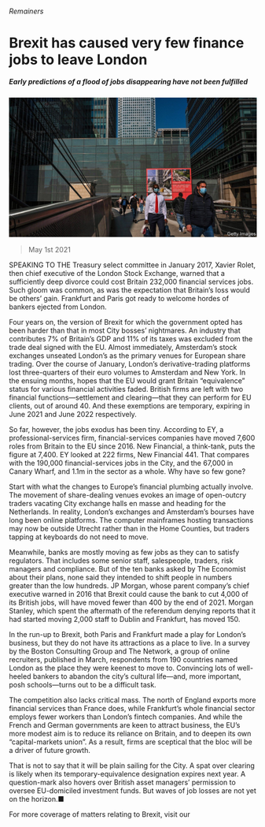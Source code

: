###### Remainers

# Brexit has caused very few finance jobs to leave London 

##### Early predictions of a flood of jobs disappearing have not been fulfilled 

![image](images/20210501_brp503.jpg) 

> May 1st 2021 

SPEAKING TO THE Treasury select committee in January 2017, Xavier Rolet, then chief executive of the London Stock Exchange, warned that a sufficiently deep divorce could cost Britain 232,000 financial services jobs. Such gloom was common, as was the expectation that Britain’s loss would be others’ gain. Frankfurt and Paris got ready to welcome hordes of bankers ejected from London.

Four years on, the version of Brexit for which the government opted has been harder than that in most City bosses’ nightmares. An industry that contributes 7% of Britain’s GDP and 11% of its taxes was excluded from the trade deal signed with the EU. Almost immediately, Amsterdam’s stock exchanges unseated London’s as the primary venues for European share trading. Over the course of January, London’s derivative-trading platforms lost three-quarters of their euro volumes to Amsterdam and New York. In the ensuing months, hopes that the EU would grant Britain “equivalence” status for various financial activities faded. British firms are left with two financial functions—settlement and clearing—that they can perform for EU clients, out of around 40. And these exemptions are temporary, expiring in June 2021 and June 2022 respectively.


So far, however, the jobs exodus has been tiny. According to EY, a professional-services firm, financial-services companies have moved 7,600 roles from Britain to the EU since 2016. New Financial, a think-tank, puts the figure at 7,400. EY looked at 222 firms, New Financial 441. That compares with the 190,000 financial-services jobs in the City, and the 67,000 in Canary Wharf, and 1.1m in the sector as a whole. Why have so few gone?

Start with what the changes to Europe’s financial plumbing actually involve. The movement of share-dealing venues evokes an image of open-outcry traders vacating City exchange halls en masse and heading for the Netherlands. In reality, London’s exchanges and Amsterdam’s bourses have long been online platforms. The computer mainframes hosting transactions may now be outside Utrecht rather than in the Home Counties, but traders tapping at keyboards do not need to move.

Meanwhile, banks are mostly moving as few jobs as they can to satisfy regulators. That includes some senior staff, salespeople, traders, risk managers and compliance. But of the ten banks asked by The Economist about their plans, none said they intended to shift people in numbers greater than the low hundreds. JP Morgan, whose parent company’s chief executive warned in 2016 that Brexit could cause the bank to cut 4,000 of its British jobs, will have moved fewer than 400 by the end of 2021. Morgan Stanley, which spent the aftermath of the referendum denying reports that it had started moving 2,000 staff to Dublin and Frankfurt, has moved 150.

In the run-up to Brexit, both Paris and Frankfurt made a play for London’s business, but they do not have its attractions as a place to live. In a survey by the Boston Consulting Group and The Network, a group of online recruiters, published in March, respondents from 190 countries named London as the place they were keenest to move to. Convincing lots of well-heeled bankers to abandon the city’s cultural life—and, more important, posh schools—turns out to be a difficult task.

The competition also lacks critical mass. The north of England exports more financial services than France does, while Frankfurt’s whole financial sector employs fewer workers than London’s fintech companies. And while the French and German governments are keen to attract business, the EU’s more modest aim is to reduce its reliance on Britain, and to deepen its own “capital-markets union”. As a result, firms are sceptical that the bloc will be a driver of future growth.

That is not to say that it will be plain sailing for the City. A spat over clearing is likely when its temporary-equivalence designation expires next year. A question-mark also hovers over British asset managers’ permission to oversee EU-domiciled investment funds. But waves of job losses are not yet on the horizon.■

For more coverage of matters relating to Brexit, visit our 

